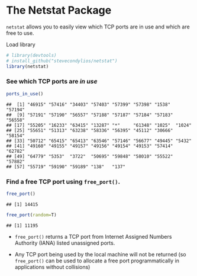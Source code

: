 The Netstat Package
================

`netstat` allows you to easily view which TCP ports are in use and which
are free to use.

Load library

``` r
# library(devtools)
# install_github("stevecondylios/netstat")
library(netstat)
```

### See which TCP ports are *in use*

``` r
ports_in_use()
```

    ##  [1] "46915" "57416" "34403" "57403" "57399" "57398" "1538"  "57194"
    ##  [9] "57191" "57190" "56557" "57188" "57187" "57184" "57183" "56558"
    ## [17] "55205" "16233" "63415" "13287" "*"     "61348" "1025"  "1024" 
    ## [25] "55651" "51313" "63238" "58336" "56395" "45112" "30666" "58154"
    ## [33] "50712" "65415" "65413" "63546" "57146" "56677" "49445" "5432" 
    ## [41] "49160" "49155" "49157" "49156" "49154" "49153" "57414" "62782"
    ## [49] "64779" "5353"  "3722"  "50695" "59848" "58010" "55522" "57882"
    ## [57] "55719" "59190" "59189" "138"   "137"

### Find a free TCP port using `free_port()`.

``` r
free_port()
```

    ## [1] 14415

``` r
free_port(random=T)
```

    ## [1] 11195

  - `free_port()` returns a TCP port from Internet Assigned Numbers
    Authority (IANA) listed unassigned ports.

  - Any TCP port being used by the local machine will not be returned
    (so `free_port()` can be used to allocate a free port
    programmatically in applications without collisions)

